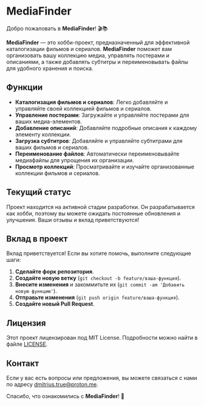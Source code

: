 # MediaFinder

Добро пожаловать в **MediaFinder**! 🎬📚

**MediaFinder** — это хобби-проект, предназначенный для эффективной каталогизации фильмов и сериалов. **MediaFinder** поможет вам организовать вашу коллекцию медиа, управлять постерами и описаниями, а также добавлять субтитры и переименовывать файлы для удобного хранения и поиска.

## Функции

- **Каталогизация фильмов и сериалов**: Легко добавляйте и управляйте своей коллекцией фильмов и сериалов.
- **Управление постерами**: Загружайте и управляйте постерами для ваших медиа-элементов.
- **Добавление описаний**: Добавляйте подробные описания к каждому элементу коллекции.
- **Загрузка субтитров**: Добавляйте и управляйте субтитрами для ваших фильмов и сериалов.
- **Переименование файлов**: Автоматически переименовывайте медиафайлы для упрощения их организации.
- **Просмотр коллекций**: Просматривайте и изучайте организованные коллекции фильмов и сериалов.

## Текущий статус

Проект находится на активной стадии разработки. Он разрабатывается как хобби, поэтому вы можете ожидать постоянные обновления и улучшения. Ваши отзывы и вклад приветствуются!

## Вклад в проект

Вклад приветствуется! Если вы хотите помочь, выполните следующие шаги:

1. **Сделайте форк репозитория**.
2. **Создайте новую ветку** (`git checkout -b feature/ваша-функция`).
3. **Внесите изменения** и закоммитьте их (`git commit -am 'Добавить новую функцию'`).
4. **Отправьте изменения** (`git push origin feature/ваша-функция`).
5. **Создайте новый Pull Request**.

## Лицензия

Этот проект лицензирован под MIT License. Подробности можно найти в файле [LICENSE](LICENSE).

## Контакт

Если у вас есть вопросы или предложения, вы можете связаться с нами по адресу [dmitrius.true@proton.me](mailto:dmitrius.true@proton.me).

Спасибо, что ознакомились с **MediaFinder**! 🎉
